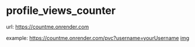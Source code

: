 # profile_views_counter

url: https://countme.onrender.com

example: https://countme.onrender.com/pvc?username=yourUsername
[img](http://localhost:3000/pvcb?username=pvc_repo)
